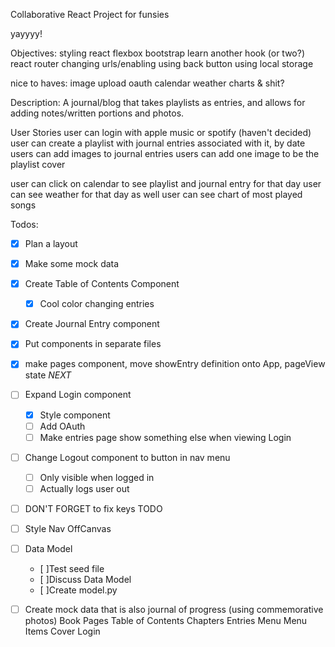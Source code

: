 Collaborative React Project for funsies

yayyyy!

Objectives:
  styling react
    flexbox
    bootstrap
  learn another hook (or two?)
  react router
  changing urls/enabling using back button
  using local storage
  
  nice to haves:
    image upload
    oauth
    calendar
    weather
    charts & shit?

Description:
    A journal/blog that takes playlists as entries, and allows for adding notes/written portions and photos.

User Stories
  user can login with apple music or spotify (haven't decided)
  user can create a playlist with journal entries associated with it, by date
  users can add images to journal entries
  users can add one image to be the playlist cover
  
  user can click on calendar to see playlist and journal entry for that day
  user can see weather for that day as well
  user can see chart of most played songs
  

Todos:
- [x] Plan a layout
- [x] Make some mock data
- [x] Create Table of Contents Component
  - [x] Cool color changing entries
- [x] Create Journal Entry component 
- [X] Put components in separate files
- [x] make pages component, move showEntry definition onto App, pageView state *NEXT*
- [ ] Expand Login component
  - [x] Style component
  - [ ] Add OAuth
  - [ ] Make entries page show something else when viewing Login
- [ ] Change Logout component to button in nav menu 
  - [ ] Only visible when logged in
  - [ ] Actually logs user out
- [ ] DON'T FORGET to fix keys TODO
- [ ] Style Nav OffCanvas
- [ ] Data Model
  - [ ]Test seed file
  - [ ]Discuss Data Model
  - [ ]Create model.py
- [ ] Create mock data that is also journal of progress (using commemorative photos)
Book
  Pages
    Table of Contents
      Chapters
        Entries
    Menu
      Menu Items
Cover
  Login


  <!-- Co-authored-by: Katrina Huber-Juma <katrina.huber@gmail.com> -->